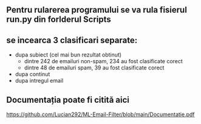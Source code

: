 ## Pentru rularerea programului se va rula fisierul run.py din forlderul Scripts

## se incearca 3 clasificari separate:
- dupa subiect (cel mai bun rezultat obtinut) 
  - dintre 242 de emailuri non-spam, 234 au fost clasificate corect
  - dintre 48 de emailuri spam, 39 au fost clasificate corect
- dupa continut
- dupa intregul email

## Documentația poate fi citită aici
https://github.com/Lucian292/ML-Email-Filter/blob/main/Documentatie.pdf